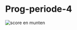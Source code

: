 # Prog-periode-4


![score en munten](https://github.com/user-attachments/assets/15b1af2b-e99c-4017-9939-8716ece61193)
